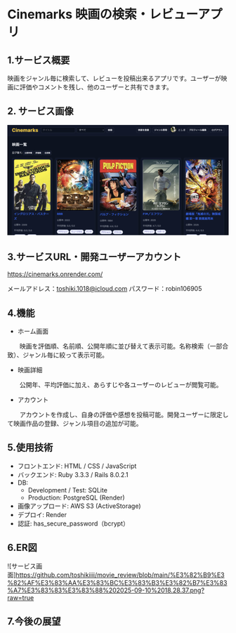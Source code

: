 # Cinemarks 映画の検索・レビューアプリ

## 1.サービス概要
映画をジャンル毎に検索して、レビューを投稿出来るアプリです。ユーザーが映画に評価やコメントを残し、他のユーザーと共有できます。

## 2. サービス画像

![サービス画面](https://raw.githubusercontent.com/toshikiiii/movie_review/refs/heads/main/%E3%82%B9%E3%82%AF%E3%83%AA%E3%83%BC%E3%83%B3%E3%82%B7%E3%83%A7%E3%83%83%E3%83%88%202025-09-08%2020.06.42.png)

## 3.サービスURL・開発ユーザーアカウント
https://cinemarks.onrender.com/

メールアドレス：toshiki.1018@icloud.com 
  パスワード：robin106905

## 4.機能
- ホーム画面
  
　　映画を評価順、名前順、公開年順に並び替えて表示可能。名称検索（一部合致）、ジャンル毎に絞って表示可能。

- 映画詳細
  
　　公開年、平均評価に加え、あらすじや各ユーザーのレビューが閲覧可能。

- アカウント
  
　　アカウントを作成し、自身の評価や感想を投稿可能。開発ユーザーに限定して映画作品の登録、ジャンル項目の追加が可能。

## 5.使用技術
- フロントエンド: HTML / CSS / JavaScript
- バックエンド: Ruby 3.3.3 / Rails 8.0.2.1
- DB:
  - Development / Test: SQLite
  - Production: PostgreSQL (Render)
- 画像アップロード: AWS S3 (ActiveStorage)
- デプロイ: Render
- 認証: has_secure_password（bcrypt）

## 6.ER図

![サービス画面]https://github.com/toshikiiii/movie_review/blob/main/%E3%82%B9%E3%82%AF%E3%83%AA%E3%83%BC%E3%83%B3%E3%82%B7%E3%83%A7%E3%83%83%E3%83%88%202025-09-10%2018.28.37.png?raw=true

## 7.今後の展望
